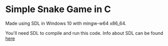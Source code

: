 # Simple Snake Game in C

Made using SDL in Windows 10 with mingw-w64 x86_64.

You'll need SDL to compile and run this code. Info about SDL can be found [here](http://libsdl.org/)
